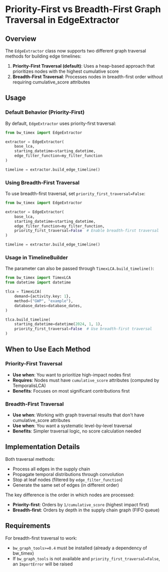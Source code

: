 # Priority-First vs Breadth-First Graph Traversal in EdgeExtractor

## Overview

The `EdgeExtractor` class now supports two different graph traversal methods for building edge timelines:

1. **Priority-First Traversal (default)**: Uses a heap-based approach that prioritizes nodes with the highest cumulative score
2. **Breadth-First Traversal**: Processes nodes in breadth-first order without requiring cumulative_score attributes

## Usage

### Default Behavior (Priority-First)

By default, `EdgeExtractor` uses priority-first traversal:

```python
from bw_timex import EdgeExtractor

extractor = EdgeExtractor(
    base_lca,
    starting_datetime=starting_datetime,
    edge_filter_function=my_filter_function
)

timeline = extractor.build_edge_timeline()
```

### Using Breadth-First Traversal

To use breadth-first traversal, set `priority_first_traversal=False`:

```python
from bw_timex import EdgeExtractor

extractor = EdgeExtractor(
    base_lca,
    starting_datetime=starting_datetime,
    edge_filter_function=my_filter_function,
    priority_first_traversal=False  # Enable breadth-first traversal
)

timeline = extractor.build_edge_timeline()
```

### Usage in TimelineBuilder

The parameter can also be passed through `TimexLCA.build_timeline()`:

```python
from bw_timex import TimexLCA
from datetime import datetime

tlca = TimexLCA(
    demand={activity.key: 1},
    method=("GWP", "example"),
    database_dates=database_dates,
)

tlca.build_timeline(
    starting_datetime=datetime(2024, 1, 1),
    priority_first_traversal=False  # Use breadth-first traversal
)
```

## When to Use Each Method

### Priority-First Traversal
- **Use when**: You want to prioritize high-impact nodes first
- **Requires**: Nodes must have `cumulative_score` attributes (computed by TemporalisLCA)
- **Benefits**: Focuses on most significant contributions first

### Breadth-First Traversal
- **Use when**: Working with graph traversal results that don't have cumulative_score attributes
- **Use when**: You want a systematic level-by-level traversal
- **Benefits**: Simpler traversal logic, no score calculation needed

## Implementation Details

Both traversal methods:
- Process all edges in the supply chain
- Propagate temporal distributions through convolution
- Stop at leaf nodes (filtered by `edge_filter_function`)
- Generate the same set of edges (in different order)

The key difference is the order in which nodes are processed:
- **Priority-first**: Orders by `1/cumulative_score` (highest impact first)
- **Breadth-first**: Orders by depth in the supply chain graph (FIFO queue)

## Requirements

For breadth-first traversal to work:
- `bw_graph_tools>=0.4` must be installed (already a dependency of bw_timex)
- If `bw_graph_tools` is not available and `priority_first_traversal=False`, an `ImportError` will be raised
